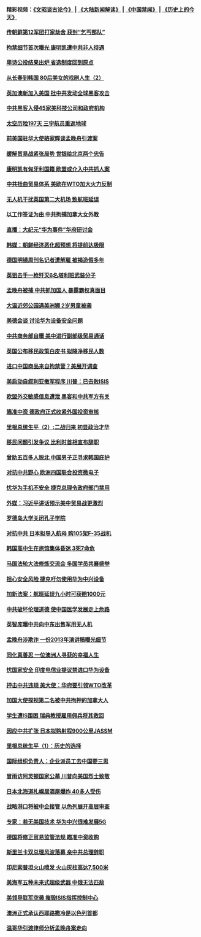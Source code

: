 #### 精彩视频：[《文昭谈古论今》](https://github.com/gfw-breaker/wenzhao/blob/master/README.md?t=12211531) | [《大陆新闻解读》](https://github.com/gfw-breaker/ntdtv-comedy/blob/master/README.md?t=12211531) | [《中国禁闻》](https://github.com/gfw-breaker/ntdtv-news/blob/master/README.md?t=12211531) | [《历史上的今天》](https://github.com/gfw-breaker/today-in-history/blob/master/README.md?t=12211531) 

#### [传朝鲜第12军团打家劫舍 获封“乞丐部队”](../pages/nsc418/n10924553.md?t=12211531) 

#### [拘禁细节首次曝光 康明凯遭中共非人待遇](../pages/nsc418/n10924051.md?t=12211531) 

#### [卑诗公投结果出炉 省选制度回到原点](../pages/nsc418/n10924449.md?t=12211531) 

#### [从长春到韩国 80后美女的戏剧人生（2）](../pages/nsc418/n10916777.md?t=12211531) 

#### [英加澳新加入美国 批中共发动全球黑客攻击](../pages/nsc418/n10923357.md?t=12211531) 

#### [中共黑客入侵45家美科技公司和政府机构](../pages/nsc418/n10923136.md?t=12211531) 

#### [太空历险197天 三宇航员重返地球](../pages/nsc418/n10922909.md?t=12211531) 

#### [前美国驻华大使骆家辉谈孟晚舟引渡案](../pages/nsc418/n10923038.md?t=12211531) 

#### [缓解贸易战紧张局势 世银给北京两个忠告](../pages/nsc418/n10923048.md?t=12211531) 

#### [康明凯有匈牙利国籍 欧盟或介入中共抓人案](../pages/nsc418/n10922924.md?t=12211531) 

#### [中共扭曲贸易体系 美欧在WTO加大火力反制](../pages/nsc418/n10922906.md?t=12211531) 

#### [无人机干扰英国第二大机场 致航班延误](../pages/nsc418/n10922740.md?t=12211531) 

#### [以工作签证为由 中共拘捕加拿大女外教](../pages/nsc418/n10922534.md?t=12211531) 

#### [直播：大纪元“华为事件”华府研讨会](../pages/nsc418/n10921256.md?t=12211531) 

#### [韩媒：朝鲜经济恶化超预想 将提前达极限](../pages/nsc418/n10921675.md?t=12211531) 

#### [德国明镜周刊名记者遭解雇 被揭造假多年](../pages/nsc418/n10922296.md?t=12211531) 

#### [英狙击手一枪歼灭6名塔利班武装分子](../pages/nsc418/n10921949.md?t=12211531) 

#### [孟晚舟被捕 中共抓加国人 暴露霸权真面目](../pages/nsc418/n10921038.md?t=12211531) 

#### [大温近郊公园遇美洲狮 2岁男童被袭](../pages/nsc418/n10921281.md?t=12211531) 

#### [美德会谈 讨论华为设备安全问题](../pages/nsc418/n10921303.md?t=12211531) 

#### [中共商务部自曝 美中进行副部级贸易通话](../pages/nsc418/n10920635.md?t=12211531) 

#### [英国公布移民政策白皮书 拟降净移民人数](../pages/nsc418/n10920597.md?t=12211531) 

#### [进口中国商品来自拘禁营？美展开调查](../pages/nsc418/n10920326.md?t=12211531) 

#### [美启动自叙利亚撤军程序 川普：已击败ISIS](../pages/nsc418/n10920579.md?t=12211531) 

#### [欧盟外交敏感信息遭泄 黑客和中共军方有关](../pages/nsc418/n10920529.md?t=12211531) 

#### [瞄准中资 德政府正式收紧外国投资审核](../pages/nsc418/n10920547.md?t=12211531) 

#### [里根总统生平（2）:二战归来 初显政治才华](../pages/nsc418/n10919484.md?t=12211531) 

#### [移民问题引发争议 比利时首相宣布辞职](../pages/nsc418/n10919907.md?t=12211531) 

#### [曾助五百多人脱北 中国男子正寻求韩国庇护](../pages/nsc418/n10919978.md?t=12211531) 

#### [对抗中共野心 欧洲四国联合投资微电子](../pages/nsc418/n10918997.md?t=12211531) 

#### [忧华为手机不安全 捷克总理令政府部门禁用](../pages/nsc418/n10918771.md?t=12211531) 

#### [外媒：习近平讲话预示美中贸易战更激烈](../pages/nsc418/n10918487.md?t=12211531) 

#### [罗德岛大学关闭孔子学院](../pages/nsc418/n10918386.md?t=12211531) 

#### [对抗中共 日本拟导入航母 购105架F-35战机](../pages/nsc418/n10917626.md?t=12211531) 

#### [韩国高中生在旅馆集体昏迷 3死7命危](../pages/nsc418/n10917805.md?t=12211531) 

#### [马国法轮大法修炼交流会 多国学员共襄盛举](../pages/nsc418/n10916286.md?t=12211531) 

#### [担心安全风险 捷克吁勿使用华为中兴设备](../pages/nsc418/n10916667.md?t=12211531) 

#### [加新法案：航班延误九小时可获赔1000元](../pages/nsc418/n10917325.md?t=12211531) 

#### [中共破坏伦理道德 使中国医学发展走上危路](../pages/nsc418/n10916806.md?t=12211531) 

#### [英智库曝中共向中东出售军用无人机](../pages/nsc418/n10916426.md?t=12211531) 

#### [孟晚舟涉欺诈 一份2013年演讲稿曝光细节](../pages/nsc418/n10916405.md?t=12211531) 

#### [同化真善忍 一位澳洲人寻获的幸福人生](../pages/nsc418/n10916061.md?t=12211531) 

#### [忧国家安全 印度电信业提议禁进口华为设备](../pages/nsc418/n10916414.md?t=12211531) 

#### [抨击中共违规 美大使：华府要引领WTO改革](../pages/nsc418/n10916337.md?t=12211531) 

#### [加国大使探视第二名被中共拘押的加拿大人](../pages/nsc418/n10916036.md?t=12211531) 

#### [学生遭IS围困 瑞典教授雇用佣兵将其救回](../pages/nsc418/n10915702.md?t=12211531) 

#### [因应中共扩张 日本拟购射程900公里JASSM](../pages/nsc418/n10915667.md?t=12211531) 

#### [里根总统生平（1）：历史的选择](../pages/nsc418/n10915488.md?t=12211531) 

#### [国际组织负责人：企业派员工去中国要三思](../pages/nsc418/n10914918.md?t=12211531) 

#### [冒雨访阿灵顿国家公墓 川普向美国烈士致敬](../pages/nsc418/n10914684.md?t=12211531) 

#### [日本北海道札幌居酒屋爆炸 40多人受伤](../pages/nsc418/n10914726.md?t=12211531) 

#### [战略港口将被中企接管 以色列展开高层审查](../pages/nsc418/n10914656.md?t=12211531) 

#### [专家：若无美国技术 华为中兴很难发展5G](../pages/nsc418/n10913393.md?t=12211531) 

#### [德国将修正贸易监管法规 瞄准中资收购](../pages/nsc418/n10914486.md?t=12211531) 

#### [斯里兰卡双总理风波落幕 亲中共总理辞职](../pages/nsc418/n10914382.md?t=12211531) 

#### [印尼索普坦火山喷发 火山灰柱高达7,500米](../pages/nsc418/n10914220.md?t=12211531) 

#### [美海军五种未来式超级武器 中俄无法匹敌](../pages/nsc418/n10913021.md?t=12211531) 

#### [美领导联军空袭 摧毁ISIS指挥控制中心](../pages/nsc418/n10913380.md?t=12211531) 

#### [澳洲正式承认西耶路撒冷是以色列首都](../pages/nsc418/n10913314.md?t=12211531) 

#### [温哥华引渡律师分析孟晚舟案走向](../pages/nsc418/n10911970.md?t=12211531) 


